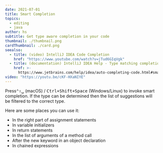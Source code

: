 ```yaml
---
date: 2021-07-01
title: Smart Completion
topics:
  - editing
  - java
author: hs
subtitle: Get type aware completion in your code
thumbnail: ./thumbnail.png
cardThumbnail: ./card.png
seealso:
  - title: (video) IntelliJ IDEA Code Completion
    href: "https://www.youtube.com/watch?v=jTud6GIqVgk"
  - title: (documentation) IntelliJ IDEA Help - Type matching completion
    href: >-
      https://www.jetbrains.com/help/idea/auto-completing-code.html#smart_type_matching_completion
video: "https://youtu.be/cKF-HXaNIYE"
---
```


Press<kbd>⌃⇧␣</kbd> (macOS) / <kbd>Ctrl+Shift+Space</kbd> (Windows/Linux) to invoke smart completion. If the type can be determined then the list of suggestions will be filtered to the correct type.

Here are some places you can use it:

- In the right part of assignment statements
- In variable initializers
- In return statements
- In the list of arguments of a method call
- After the new keyword in an object declaration
- In chained expressions

